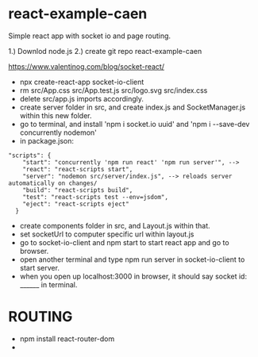 # react-example-caen
Simple react app with socket io and page routing. 

1.) Downlod node.js
2.) create git repo react-example-caen

https://www.valentinog.com/blog/socket-react/


- npx create-react-app socket-io-client
- rm src/App.css src/App.test.js src/logo.svg src/index.css
- delete src/app.js imports accordingly. 
- create server folder in src, and create index.js and SocketManager.js within this new folder.
- go to terminal, and install 'npm i socket.io uuid' and 'npm i --save-dev concurrently nodemon'
- in package.json:
```
"scripts": {
    "start": "concurrently 'npm run react' 'npm run server'", --> 
    "react": "react-scripts start",
    "server": "nodemon src/server/index.js", --> reloads server automatically on changes/
    "build": "react-scripts build",
    "test": "react-scripts test --env=jsdom",
    "eject": "react-scripts eject"
  }
```
- create components folder in src, and Layout.js within that.
- set socketUrl to computer specific url within layout.js
- go to socket-io-client and npm start to start react app and go to browser.
- open another terminal and type npm run server in socket-io-client to start server.
- when you open up localhost:3000 in browser, it should say socket id: ______ in terminal.

# ROUTING
- npm install react-router-dom
- 